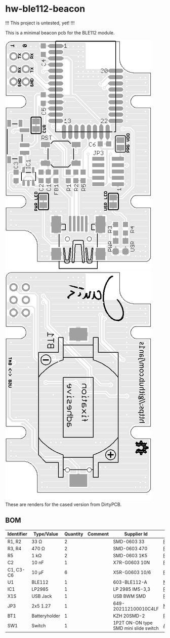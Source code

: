 hw-ble112-beacon
================

!!! This project is untested, yet! !!!

This is a minimal beacon pcb for the BLE112 module.

![Top](beacon_1551G_top.png "Top")
![Bottom](beacon_1551G_bottom.png "Bottom")
These are renders for the cased version from DirtyPCB.


## BOM
| Identifier | Type/Value | Quantity | Comment | Supplier Id | Supplier |
| ---        | ---        | ---      | ---     | ---         | ---      |
| R1, R2 | 33 Ω | 2 |  | SMD-0603 33  | [Reichelt][reichelt] |
| R3, R4 | 470 Ω | 2 |  | SMD-0603 470 | [Reichelt][reichelt] |
| R5 | 1 kΩ | 2 |  | SMD-0603 1K5 | [Reichelt][reichelt] |
| C2 | 10 nF | 1 |  | X7R-G0603 10N | [Reichelt][reichelt] |
| C1, C3-C6 | 10 µF | 6 |  | X5R-G0603 10/6 | [Reichelt][reichelt] |
| U1 | BLE112 | 1 |  | 603-BLE112-A | [Mouser][mouser] |
| IC1 | LP2985 | 1 |  | LP 2985 IM5-3,3 | [Reichelt][reichelt] |
| X1S | USB Jack | 1 |  | USB BWM SMD | [Reichelt][reichelt] |
| JP3 | 2x5 1.27 | 1 |  | 649-202112100010C4LF | [Mouser][mouser] |
| BT1 | Batteryholder | 1 |  | KZH 20SMD-2 | [Reichelt][reichelt] |
| SW1 | Switch | 1 |  | 1P2T ON-ON type SMD mini slide switch | [Aliexpress][aliexpress] |


[reichelt]: http://www.reichelt.de
[mouser]: http://mouser.com
[aliexpress]: http://www.aliexpress.com

[itead-pcb]: http://imall.iteadstudio.com/open-pcb/pcb-prototyping.html